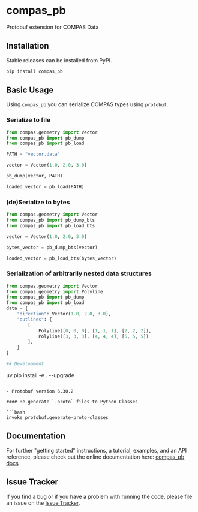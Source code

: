 # compas_pb

Protobuf extension for COMPAS Data

## Installation

Stable releases can be installed from PyPI.

```bash
pip install compas_pb
```

## Basic Usage

Using `compas_pb` you can serialize COMPAS types using `protobuf`.

### Serialize to file

```python
from compas.geometry import Vector
from compas_pb import pb_dump
from compas_pb import pb_load

PATH = "vector.data"

vector = Vector(1.0, 2.0, 3.0)

pb_dump(vector, PATH)

loaded_vector = pb_load(PATH)

```

### (de)Serialize to bytes

```python
from compas.geometry import Vector
from compas_pb import pb_dump_bts
from compas_pb import pb_load_bts

vector = Vector(1.0, 2.0, 3.0)

bytes_vector = pb_dump_bts(vector)

loaded_vector = pb_load_bts(bytes_vector)

```

### Serialization of arbitrarily nested data structures

```python
from compas.geometry import Vector
from compas.geometry import Polyline
from compas_pb import pb_dump
from compas_pb import pb_load
data = {
    "direction": Vector(1.0, 2.0, 3.0),
    "outlines": {
        [
            Polyline([0, 0, 0], [1, 1, 1], [2, 2, 2]), 
            Polyline([3, 3, 3], [4, 4, 4], [5, 5, 5])
        ],
    }
}

## Development

```
uv pip install -e . --upgrade
```

- Protobuf version 6.30.2

#### Re-generate `.proto` files to Python Classes

```bash
invoke protobuf.generate-proto-classes

```


## Documentation

For further "getting started" instructions, a tutorial, examples, and an API reference,
please check out the online documentation here: [compas_pb docs](https://gramaziokohler.github.io/compas_pb)

## Issue Tracker

If you find a bug or if you have a problem with running the code, please file an issue on the [Issue Tracker](https://github.com/gramaziokohler/compas_pb/issues).
